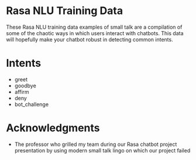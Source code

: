 # Rasa NLU Training Data
These Rasa NLU training data examples of small talk are a compilation of some of the chaotic ways in which users interact with chatbots.
This data will hopefully make your chatbot robust in detecting common intents.

# Intents
* greet
* goodbye
* affirm
* deny
* bot_challenge

# Acknowledgments
* The professor who grilled my team during our Rasa chatbot project presentation by using modern small talk lingo on which our project failed
